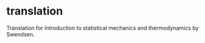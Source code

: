 # translation
Translation for Introduction to statistical mechanics and thermodynamics by Swendsen.
